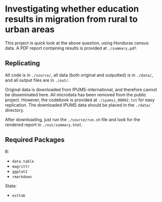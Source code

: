 # Investigating whether education results in migration from rural to urban areas

This project is quick look at the above question, using Honduras census data. A PDF report containing results is provided at `./summary.pdf`.

## Replicating

All code is in `./source/`, all data (both original and outputted) is in `./data/`, and all output files are in `./out/`.

Original data is downloaded from IPUMS-international, and therefore cannot be disseminated here. All microdata has been removed from the public project. However, the codebook is provided at `./ipumsi_00002.txt` for easy replication. The downloaded IPUMS data should be placed in the `./data/` directory.

After downloading, just run the `./source/run.sh` file and look for the rendered report in `./out/summary.html`.

## Required Packages

R:

- `data.table`
- `magrittr`
- `ggplot2`
- `rmarkdown`

Stata:

- `esttab`
